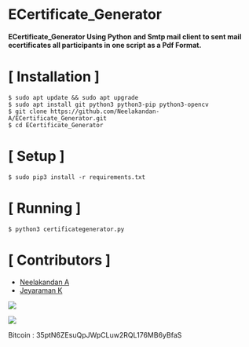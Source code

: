 # ECertificate_Generator
#### ECertificate_Generator Using Python and Smtp mail client to sent mail ecertificates all participants in one script as a Pdf Format.

# [ Installation ]
```
$ sudo apt update && sudo apt upgrade
$ sudo apt install git python3 python3-pip python3-opencv
$ git clone https://github.com/Neelakandan-A/ECertificate_Generator.git
$ cd ECertificate_Generator
```

# [ Setup ]
```
$ sudo pip3 install -r requirements.txt
```
# [ Running ]
```
$ python3 certificategenerator.py
```
# [ Contributors ]

- [Neelakandan A](https://github.com/Neelakandan-A)
- [Jeyaraman K](https://github.com/JeyaramanK)

![](https://image.ibb.co/i4ES3U/bc.png)

   ![](https://i.ibb.co/VmtCBg3/BTC-QRCode.png)

Bitcoin : 35ptN6ZEsuQpJWpCLuw2RQL176MB6yBfaS
